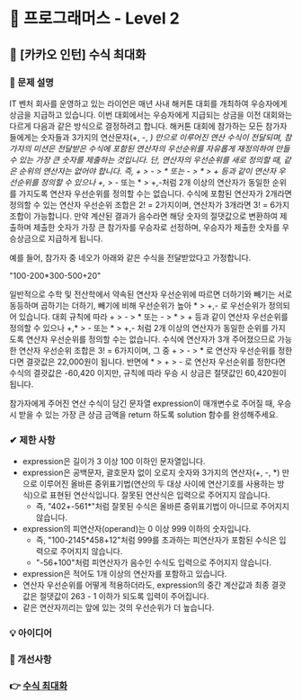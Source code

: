 # 🔔 프로그래머스 - Level 2

## 📑 [카카오 인턴] 수식 최대화

### 📌 문제 설명

IT 벤처 회사를 운영하고 있는 라이언은 매년 사내 해커톤 대회를 개최하여 우승자에게 상금을 지급하고 있습니다.
이번 대회에서는 우승자에게 지급되는 상금을 이전 대회와는 다르게 다음과 같은 방식으로 결정하려고 합니다.
해커톤 대회에 참가하는 모든 참가자들에게는 숫자들과 3가지의 연산문자(+, -, *) 만으로 이루어진 연산 수식이 전달되며, 참가자의 미션은 전달받은 수식에 포함된 연산자의 우선순위를 자유롭게 재정의하여 만들 수 있는 가장 큰 숫자를 제출하는 것입니다.
단, 연산자의 우선순위를 새로 정의할 때, 같은 순위의 연산자는 없어야 합니다. 즉, + > - > * 또는 - > * > + 등과 같이 연산자 우선순위를 정의할 수 있으나 +,* > - 또는 * > +,-처럼 2개 이상의 연산자가 동일한 순위를 가지도록 연산자 우선순위를 정의할 수는 없습니다. 수식에 포함된 연산자가 2개라면 정의할 수 있는 연산자 우선순위 조합은 2! = 2가지이며, 연산자가 3개라면 3! = 6가지 조합이 가능합니다.
만약 계산된 결과가 음수라면 해당 숫자의 절댓값으로 변환하여 제출하며 제출한 숫자가 가장 큰 참가자를 우승자로 선정하며, 우승자가 제출한 숫자를 우승상금으로 지급하게 됩니다.

예를 들어, 참가자 중 네오가 아래와 같은 수식을 전달받았다고 가정합니다.

"100-200*300-500+20"

일반적으로 수학 및 전산학에서 약속된 연산자 우선순위에 따르면 더하기와 빼기는 서로 동등하며 곱하기는 더하기, 빼기에 비해 우선순위가 높아 * > +,- 로 우선순위가 정의되어 있습니다.
대회 규칙에 따라 + > - > * 또는 - > * > + 등과 같이 연산자 우선순위를 정의할 수 있으나 +,* > - 또는 * > +,- 처럼 2개 이상의 연산자가 동일한 순위를 가지도록 연산자 우선순위를 정의할 수는 없습니다.
수식에 연산자가 3개 주어졌으므로 가능한 연산자 우선순위 조합은 3! = 6가지이며, 그 중 + > - > * 로 연산자 우선순위를 정한다면 결괏값은 22,000원이 됩니다.
반면에 * > + > - 로 연산자 우선순위를 정한다면 수식의 결괏값은 -60,420 이지만, 규칙에 따라 우승 시 상금은 절댓값인 60,420원이 됩니다.

참가자에게 주어진 연산 수식이 담긴 문자열 expression이 매개변수로 주어질 때, 우승 시 받을 수 있는 가장 큰 상금 금액을 return 하도록 solution 함수를 완성해주세요.

### ✔ 제한 사항
- expression은 길이가 3 이상 100 이하인 문자열입니다.
- expression은 공백문자, 괄호문자 없이 오로지 숫자와 3가지의 연산자(+, -, *) 만으로 이루어진 올바른 중위표기법(연산의 두 대상 사이에 연산기호를 사용하는 방식)으로 표현된 연산식입니다. 잘못된 연산식은 입력으로 주어지지 않습니다.
    - 즉, "402+-561*"처럼 잘못된 수식은 올바른 중위표기법이 아니므로 주어지지 않습니다.
- expression의 피연산자(operand)는 0 이상 999 이하의 숫자입니다.
    - 즉, "100-2145*458+12"처럼 999를 초과하는 피연산자가 포함된 수식은 입력으로 주어지지 않습니다.
    - "-56+100"처럼 피연산자가 음수인 수식도 입력으로 주어지지 않습니다.
- expression은 적어도 1개 이상의 연산자를 포함하고 있습니다.
- 연산자 우선순위를 어떻게 적용하더라도, expression의 중간 계산값과 최종 결괏값은 절댓값이 263 - 1 이하가 되도록 입력이 주어집니다.
- 같은 연산자끼리는 앞에 있는 것의 우선순위가 더 높습니다.

### 💡 아이디어


### 💬 개선사항

### 👉 [수식 최대화](https://programmers.co.kr/learn/courses/30/lessons/67257)
